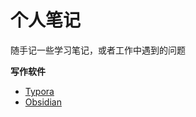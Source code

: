 # 个人笔记

随手记一些学习笔记，或者工作中遇到的问题

**写作软件**

- [Typora](https://typora.io/)
- [Obsidian](https://obsidian.md/)